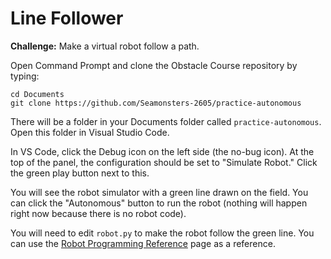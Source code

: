 # Line Follower

**Challenge:** Make a virtual robot follow a path.

Open Command Prompt and clone the Obstacle Course repository by typing:

```
cd Documents
git clone https://github.com/Seamonsters-2605/practice-autonomous
```

There will be a folder in your Documents folder called `practice-autonomous`. Open this folder in Visual Studio Code.

In VS Code, click the Debug icon on the left side (the no-bug icon). At the top of the panel, the configuration should be set to "Simulate Robot." Click the green play button next to this.

You will see the robot simulator with a green line drawn on the field. You can click the "Autonomous" button to run the robot (nothing will happen right now because there is no robot code).

You will need to edit `robot.py` to make the robot follow the green line. You can use the [Robot Programming Reference](../reference/) page as a reference.
